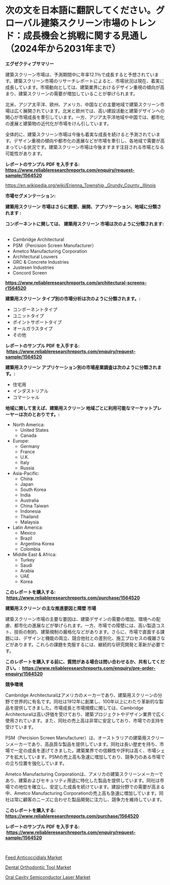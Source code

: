 <p><h1>次の文を日本語に翻訳してください。グローバル建築スクリーン市場のトレンド：成長機会と挑戦に関する見通し（2024年から2031年まで）</h1></p><p><strong>エグゼクティブサマリー</strong></p>
<p><p>建築スクリーン市場は、予測期間中に年率12.1％で成長すると予想されています。建築スクリーン市場のリサーチレポートによると、市場状況は現在、着実に成長しています。市場動向としては、建築業界におけるデザイン重視の傾向が高まり、建築スクリーンの需要が増加していることが挙げられます。</p><p>北米、アジア太平洋、欧州、アメリカ、中国などの主要地域で建築スクリーン市場は広く展開されています。北米と欧州では、高い建設活動と建築デザインへの関心が市場成長を牽引しています。一方、アジア太平洋地域や中国では、都市化の進展と建築物の近代化が市場をけん引しています。</p><p>全体的に、建築スクリーン市場は今後も着実な成長を続けると予測されています。デザイン重視の傾向や都市化の進展などが市場を牽引し、各地域で需要が高まっている状況です。建築スクリーン市場は今後ますます注目される市場となる可能性があります。</p></p>
<p><strong>レポートのサンプル PDF を入手する: <a href="https://www.reliableresearchreports.com/enquiry/request-sample/1564520">https://www.reliableresearchreports.com/enquiry/request-sample/1564520</a></strong></p>
<p><a href="https://en.wikipedia.org/wiki/Erienna_Township,_Grundy_County,_Illinois">https://en.wikipedia.org/wiki/Erienna_Township,_Grundy_County,_Illinois</a></p>
<p><strong>市場セグメンテーション:</strong></p>
<p><strong> 建築用スクリーン 市場はさらに概要、展開、アプリケーション、地域に分類されます :</strong></p>
<p><strong>コンポーネントに関しては、 建築用スクリーン 市場は次のように分類されます: &nbsp;</strong></p>
<p><ul><li>Cambridge Architectural</li><li>PSM（Percision Screen Manufacturer）</li><li>Ametco Manufacturing Corporation</li><li>Architectural Louvers</li><li>GRC & Concrete Industries</li><li>Justesen Industries</li><li>Concord Screen</li></ul></p>
<p><strong><a href="https://www.reliableresearchreports.com/architectural-screens-r1564520">https://www.reliableresearchreports.com/architectural-screens-r1564520</a></strong></p>
<p><strong> 建築用スクリーン タイプ別の市場分析は次のように分類されます。:</strong></p>
<p><ul><li>コンポーネントタイプ</li><li>ユニットタイプ</li><li>ポイントサポートタイプ</li><li>オールガラスタイプ</li><li>その他</li></ul></p>
<p><strong>レポートのサンプル PDF を入手する: &nbsp;<a href="https://www.reliableresearchreports.com/enquiry/request-sample/1564520">https://www.reliableresearchreports.com/enquiry/request-sample/1564520</a></strong></p>
<p><strong> 建築用スクリーン アプリケーション別の市場産業調査は次のように分類されます。:</strong></p>
<p><ul><li>住宅用</li><li>インダストリアル</li><li>コマーシャル</li></ul></p>
<p><strong>地域に関して言えば、建築用スクリーン 地域ごとに利用可能なマーケットプレーヤーは次のとおりです。:</strong></p>
<p><ul>
    <li>
        North America:
        <ul>
            <li>United States</li>
            <li>Canada</li>
        </ul>
    </li>
    <li>
        Europe:
        <ul>
            <li>Germany</li>
            <li>France</li>
            <li>U.K.</li>
            <li>Italy</li>
            <li>Russia</li>
        </ul>
    </li>
    <li>
        Asia-Pacific:
        <ul>
            <li>China</li>
            <li>Japan</li>
            <li>South Korea</li>
            <li>India</li>
            <li>Australia</li>
            <li>China Taiwan</li>
            <li>Indonesia</li>
            <li>Thailand</li>
            <li>Malaysia</li>
        </ul>
    </li>
    <li>
        Latin America:
        <ul>
            <li>Mexico</li>
            <li>Brazil</li>
            <li>Argentina Korea</li>
            <li>Colombia</li>
        </ul>
    </li>
    <li>
        Middle East & Africa:
        <ul>
            <li>Turkey</li>
            <li>Saudi</li>
            <li>Arabia</li>
            <li>UAE</li>
            <li>Korea</li>
        </ul>
    </li>
    </ul></p>
<p><strong>このレポートを購入する: &nbsp;<a href="https://www.reliableresearchreports.com/purchase/1564520">https://www.reliableresearchreports.com/purchase/1564520</a></strong></p>
<p><strong>建築用スクリーン の主な推進要因と障壁 市場</strong></p>
<p><p>建築スクリーン市場の主要な要因は、建築デザインの需要の増加、環境への配慮、都市化の進展などが挙げられます。一方、市場での障壁には、高い製造コスト、技術の制約、建築規制の厳格化などがあります。さらに、市場で直面する課題には、デザインと機能の両立、競合他社との差別化、施工プロセスの複雑さなどがあります。これらの課題を克服するには、継続的な研究開発と革新が必要です。</p></p>
<p><strong>このレポートを購入する前に、質問がある場合は問い合わせるか、共有してください。:&nbsp; <a href="https://www.reliableresearchreports.com/enquiry/pre-order-enquiry/1564520">https://www.reliableresearchreports.com/enquiry/pre-order-enquiry/1564520</a></strong></p>
<p><strong>競争環境</strong></p>
<p><p>Cambridge Architecturalはアメリカのメーカーであり、建築用スクリーンの分野で世界的に有名です。同社は1912年に創業し、100年以上にわたり革新的な製品を提供してきました。市場成長と市場規模に関しては、Cambridge Architecturalは高い評価を受けており、建築プロジェクトやデザイン業界で広く使用されています。また、同社の売上高は非常に安定しており、市場での支持を受けています。</p><p>PSM（Percision Screen Manufacturer）は、オーストラリアの建築用スクリーンメーカーであり、高品質な製品を提供しています。同社は長い歴史を持ち、市場で一定の成長を遂げてきました。建築業界での信頼性や評判は高く、市場シェアを拡大しています。PSMの売上高も急速に増加しており、競争力のある市場での立ち位置を強化しています。</p><p>Ametco Manufacturing Corporationは、アメリカの建築スクリーンメーカーであり、建築およびセキュリティ用途に特化した製品を提供しています。同社は市場での地位を確立し、安定した成長を続けています。建設分野での需要が高まる中、Ametco Manufacturing Corporationの売上高も急速に増加しています。同社は常に顧客のニーズに合わせた製品開発に注力し、競争力を維持しています。</p></p>
<p><strong>このレポートを購入する: &nbsp; <a href="https://www.reliableresearchreports.com/purchase/1564520">https://www.reliableresearchreports.com/purchase/1564520</a></strong></p>
<p><strong>レポートのサンプル PDF を入手する: &nbsp;<a href="https://www.reliableresearchreports.com/enquiry/request-sample/1564520">https://www.reliableresearchreports.com/enquiry/request-sample/1564520</a></strong><strong></strong></p>
<p>&nbsp;</p>
<p><p><a href="https://issuu.com/reportprime-2/docs/feed-anticoccidials-market-size-2030.pptx">Feed Anticoccidials Market</a></p><p><a href="https://github.com/LoganChynna/Market-Research-Report-List-1/blob/main/dental-orthodontic-tool-market.md">Dental Orthodontic Tool Market</a></p><p><a href="https://github.com/EdwarWatkinXXdd/Market-Research-Report-List-1/blob/main/oral-cavity-semiconductor-laser-market.md">Oral Cavity Semiconductor Laser Market</a></p></p>
